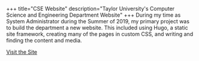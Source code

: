 +++
title="CSE Website"
description="Taylor University's Computer Science and Engineering Department Website"
+++
During my time as System Administrator during the Summer of 2019, my primary project was to build the department a new website. This included using Hugo, a static site framework, creating many of the pages in custom CSS, and writing and finding the content and media.

[Visit the Site](https://cse.taylor.edu/) 